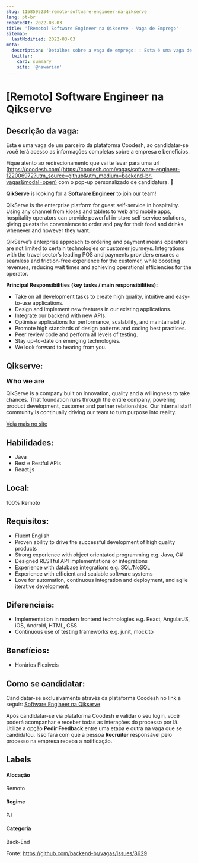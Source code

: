 ```yaml
---
slug: 1158595234-remoto-software-engineer-na-qikserve
lang: pt-br
createdAt: 2022-03-03
title: '[Remoto] Software Engineer na Qikserve - Vaga de Emprego'
sitemap:
  lastModified: 2022-03-03
meta:
  description: 'Detalhes sobre a vaga de emprego: : Esta é uma vaga de um parceiro da plataforma Coodesh, ao candidatar-se você terá acesso as informações completas sobre a empresa e benefícios.  Fique atento ao redirecionamento que vai te levar para uma url [https://coodesh.com](https://coodesh.com/vagas/software-engineer-122006972?utm_source=github&utm_medium=backend-br-vagas&modal=open) com o pop-up personalizado de candidatura. 👋 <p><strong>QikServe i</strong>s looking for a <strong><ins>Software Engineer</ins></strong> to join our team!</p> <p>QikServe is the enterprise platform for guest self-service in hospitality. Using any channel from kiosks and tablets to web and mobile apps, hospitality operators can provide powerful in-store self-service solutions, giving guests the convenience to order and pay for their food and drinks whenever and however they want.&nbsp;</p> <p>QikServe’s enterprise approach to ordering and payment means operators are not limited to certain technologies or customer journeys. Integrations with the travel sector’s leading POS and payments providers ensures a seamless and friction-free experience for the customer, while boosting revenues, reducing wait times and achieving operational efficiencies for the operator.&nbsp;</p> <p><strong>Principal Responsibilities (key tasks / main responsibilities):</strong></p> <ul> <li>Take on all development tasks to create high quality, intuitive and easy-to-use applications.&nbsp;</li> <li>Design and implement new features in our existing applications.&nbsp;</li> <li>Integrate our backend with new APIs.&nbsp;</li> <li>Optimise applications for performance, scalability, and maintainability.&nbsp;</li> <li>Promote high standards of design patterns and coding best practices.&nbsp;</li> <li>Peer review code and perform all levels of testing.&nbsp;</li> <li>Stay up-to-date on emerging technologies.&nbsp;</li> <li>We look forward to hearing from you.&nbsp;&nbsp;</li> </ul>'
  twitter:
    card: summary
    site: '@nawarian'
---
```


# [Remoto] Software Engineer na Qikserve

## Descrição da vaga: 
Esta é uma vaga de um parceiro da plataforma Coodesh, ao candidatar-se você terá acesso as informações completas sobre a empresa e benefícios.


Fique atento ao redirecionamento que vai te levar para uma url [https://coodesh.com](https://coodesh.com/vagas/software-engineer-122006972?utm_source=github&utm_medium=backend-br-vagas&modal=open) com o pop-up personalizado de candidatura. 👋
<p><strong>QikServe i</strong>s looking for a <strong><ins>Software Engineer</ins></strong> to join our team!</p>
<p>QikServe is the enterprise platform for guest self-service in hospitality. Using any channel from kiosks and tablets to web and mobile apps, hospitality operators can provide powerful in-store self-service solutions, giving guests the convenience to order and pay for their food and drinks whenever and however they want.&nbsp;</p>
<p>QikServe’s enterprise approach to ordering and payment means operators are not limited to certain technologies or customer journeys. Integrations with the travel sector’s leading POS and payments providers ensures a seamless and friction-free experience for the customer, while boosting revenues, reducing wait times and achieving operational efficiencies for the operator.&nbsp;</p>
<p><strong>Principal Responsibilities (key tasks / main responsibilities):</strong></p>
<ul>
<li>Take on all development tasks to create high quality, intuitive and easy-to-use applications.&nbsp;</li>
<li>Design and implement new features in our existing applications.&nbsp;</li>
<li>Integrate our backend with new APIs.&nbsp;</li>
<li>Optimise applications for performance, scalability, and maintainability.&nbsp;</li>
<li>Promote high standards of design patterns and coding best practices.&nbsp;</li>
<li>Peer review code and perform all levels of testing.&nbsp;</li>
<li>Stay up-to-date on emerging technologies.&nbsp;</li>
<li>We look forward to hearing from you.&nbsp;&nbsp;</li>
</ul>

## Qikserve: 
 <p><span style="font-size: 18px;"><strong>Who we are</strong></span></p>
<p>QikServe is a company built on innovation, quality and a willingness to take chances. That foundation runs through the entire company, powering product development, customer and partner relationships. Our internal staff community is continually driving our team to turn purpose into reality.</p><a href='https://coodesh.com/empresas/qikserve'>Veja mais no site</a>

 ## Habilidades: 
 - Java 
- Rest e Restful APIs 
- React.js
## Local: 
 100% Remoto
## Requisitos: 
 - Fluent English 
- Proven ability to drive the successful development of high quality products 
- Strong experience with object orientated programming e.g. Java, C# 
- Designed RESTful API implementations or integrations 
- Experience with database integrations e.g. SQL/NoSQL  
- Experience with efficient and scalable software systems  
- Love for automation, continuous integration and deployment, and agile iterative development. 
## Diferenciais: 
 - Implementation in modern frontend technologies e.g. React, AngularJS, iOS, Android, HTML, CSS 
- Continuous use of testing frameworks e.g. junit, mockito 
## Benefícios: 
 - Horários Flexiveis
## Como se candidatar:
Candidatar-se exclusivamente através da plataforma Coodesh no link a seguir: [Software Engineer na Qikserve](https://coodesh.com/vagas/software-engineer-122006972?utm_source=github&utm_medium=backend-br-vagas&modal=open)


Após candidatar-se via plataforma Coodesh e validar o seu login, você poderá acompanhar e receber todas as interações do processo por lá. Utilize a opção **Pedir Feedback** entre uma etapa e outra na vaga que se candidatou. Isso fará com que a pessoa **Recruiter** responsável pelo processo na empresa receba a notificação.
## Labels
#### Alocação
Remoto
#### Regime
PJ
#### Categoria
Back-End

Fonte: https://github.com/backend-br/vagas/issues/8629
